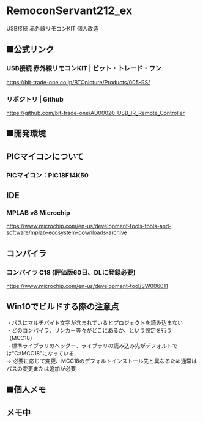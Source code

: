 # RemoconServant212_ex
USB接続 赤外線リモコンKIT 個人改造

## ■公式リンク
### USB接続 赤外線リモコンKIT | ビット・トレード・ワン
https://bit-trade-one.co.jp/BTOpicture/Products/005-RS/

### リポジトリ | Github
https://github.com/bit-trade-one/AD00020-USB_IR_Remote_Controller

## ■開発環境

## PICマイコンについて
### PICマイコン：PIC18F14K50

## IDE
### MPLAB v8 Microchip
https://www.microchip.com/en-us/development-tools-tools-and-software/mplab-ecosystem-downloads-archive

## コンパイラ
### コンパイラ C18 (評価版60日、DLに登録必要)
https://www.microchip.com/en-us/development-tool/SW006011

## Win10でビルドする際の注意点
・パスにマルチバイト文字が含まれているとプロジェクトを読み込まない  
・どのコンパイラ、リンカー等々がどこにあるか、という設定を行う（MCC18）  
・標準ライブラリのヘッダー、ライブラリの読み込み先がデフォルトでは"C:\MCC18"になっている  
→ 必要に応じて変更、MCC18のデフォルトインストール先と異なるため通常はパスの変更または追加が必要

## ■個人メモ
## メモ中
